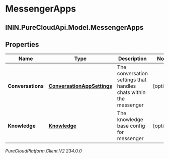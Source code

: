 # MessengerApps

## ININ.PureCloudApi.Model.MessengerApps

## Properties

|Name | Type | Description | Notes|
|------------ | ------------- | ------------- | -------------|
| **Conversations** | [**ConversationAppSettings**](ConversationAppSettings) | The conversation settings that handles chats within the messenger | [optional] |
| **Knowledge** | [**Knowledge**](Knowledge) | The knowledge base config for messenger | [optional] |



_PureCloudPlatform.Client.V2 234.0.0_
